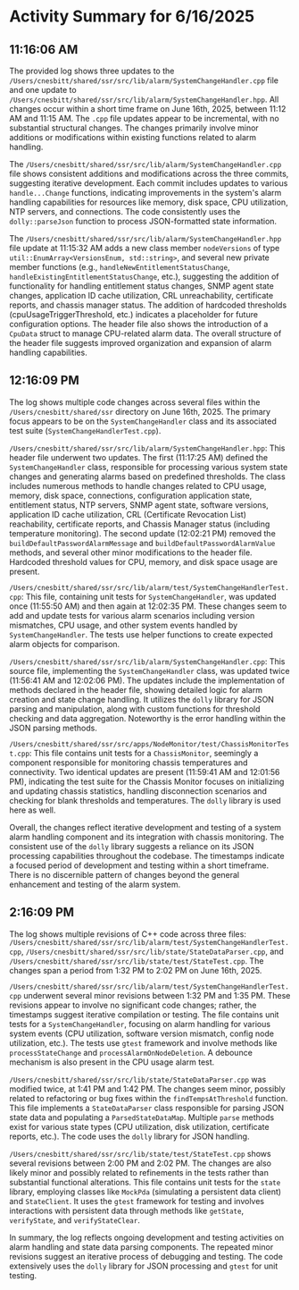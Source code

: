 # Activity Summary for 6/16/2025

## 11:16:06 AM
The provided log shows three updates to the `/Users/cnesbitt/shared/ssr/src/lib/alarm/SystemChangeHandler.cpp` file and one update to `/Users/cnesbitt/shared/ssr/src/lib/alarm/SystemChangeHandler.hpp`.  All changes occur within a short time frame on June 16th, 2025, between 11:12 AM and 11:15 AM.  The `.cpp` file updates appear to be incremental, with no substantial structural changes.  The changes primarily involve minor additions or modifications within existing functions related to alarm handling.

The `/Users/cnesbitt/shared/ssr/src/lib/alarm/SystemChangeHandler.cpp` file shows consistent additions and modifications across the three commits, suggesting iterative development. Each commit includes updates to various `handle...Change` functions,  indicating improvements in the system's alarm handling capabilities for resources like memory, disk space, CPU utilization, NTP servers, and connections.  The code consistently uses the `dolly::parseJson` function to process JSON-formatted state information.

The `/Users/cnesbitt/shared/ssr/src/lib/alarm/SystemChangeHandler.hpp` file update at 11:15:32 AM  adds a new class member `nodeVersions` of type `util::EnumArray<VersionsEnum, std::string>`, and several new private member functions (e.g., `handleNewEntitlementStatusChange`, `handleExistingEntitlementStatusChange`, etc.), suggesting the addition of functionality for handling entitlement status changes,  SNMP agent state changes, application ID cache utilization, CRL unreachability, certificate reports, and chassis manager status.  The addition of hardcoded thresholds (cpuUsageTriggerThreshold, etc.) indicates a placeholder for future configuration options.  The header file also shows the introduction of a `CpuData` struct to manage CPU-related alarm data.  The overall structure of the header file suggests improved organization and expansion of alarm handling capabilities.


## 12:16:09 PM
The log shows multiple code changes across several files within the `/Users/cnesbitt/shared/ssr` directory on June 16th, 2025.  The primary focus appears to be on the `SystemChangeHandler` class and its associated test suite (`SystemChangeHandlerTest.cpp`).

`/Users/cnesbitt/shared/ssr/src/lib/alarm/SystemChangeHandler.hpp`: This header file underwent two updates.  The first (11:17:25 AM) defined the `SystemChangeHandler` class, responsible for processing various system state changes and generating alarms based on predefined thresholds.  The class includes numerous methods to handle changes related to CPU usage, memory, disk space, connections, configuration application state, entitlement status, NTP servers, SNMP agent state, software versions, application ID cache utilization, CRL (Certificate Revocation List) reachability, certificate reports, and Chassis Manager status (including temperature monitoring).  The second update (12:02:21 PM) removed the `buildDefaultPasswordAlarmMessage` and `buildDefaultPasswordAlarmValue` methods, and  several other minor modifications to the header file.  Hardcoded threshold values for CPU, memory, and disk space usage are present.

`/Users/cnesbitt/shared/ssr/src/lib/alarm/test/SystemChangeHandlerTest.cpp`: This file, containing unit tests for `SystemChangeHandler`, was updated once (11:55:50 AM) and then again at 12:02:35 PM. These changes seem to add and update tests for various alarm scenarios including  version mismatches, CPU usage, and other system events handled by `SystemChangeHandler`.  The tests use helper functions to create expected alarm objects for comparison.

`/Users/cnesbitt/shared/ssr/src/lib/alarm/SystemChangeHandler.cpp`: This source file, implementing the `SystemChangeHandler` class, was updated twice (11:56:41 AM and 12:02:06 PM). The updates include the implementation of methods declared in the header file,  showing detailed logic for alarm creation and state change handling.  It utilizes the `dolly` library for JSON parsing and manipulation, along with custom functions for threshold checking and data aggregation. Noteworthy is the error handling within the JSON parsing methods.

`/Users/cnesbitt/shared/ssr/src/apps/NodeMonitor/test/ChassisMonitorTest.cpp`: This file contains unit tests for a `ChassisMonitor`, seemingly a component responsible for monitoring chassis temperatures and connectivity. Two identical updates are present (11:59:41 AM and 12:01:56 PM), indicating the test suite for the Chassis Monitor focuses on initializing and updating chassis statistics, handling disconnection scenarios and checking for blank thresholds and temperatures. The `dolly` library is used here as well.

Overall, the changes reflect iterative development and testing of a system alarm handling component and its integration with chassis monitoring.  The consistent use of the `dolly` library suggests a reliance on its JSON processing capabilities throughout the codebase.  The timestamps indicate a focused period of development and testing within a short timeframe.  There is no discernible pattern of changes beyond the general enhancement and testing of the alarm system.


## 2:16:09 PM
The log shows multiple revisions of C++ code across three files: `/Users/cnesbitt/shared/ssr/src/lib/alarm/test/SystemChangeHandlerTest.cpp`, `/Users/cnesbitt/shared/ssr/src/lib/state/StateDataParser.cpp`, and `/Users/cnesbitt/shared/ssr/src/lib/state/test/StateTest.cpp`.  The changes span a period from 1:32 PM to 2:02 PM on June 16th, 2025.

`/Users/cnesbitt/shared/ssr/src/lib/alarm/test/SystemChangeHandlerTest.cpp` underwent several minor revisions between 1:32 PM and 1:35 PM. These revisions appear to involve no significant code changes; rather, the timestamps suggest iterative compilation or testing.  The file contains unit tests for a `SystemChangeHandler`, focusing on alarm handling for various system events (CPU utilization, software version mismatch, config node utilization, etc.).  The tests use `gtest` framework and involve methods like `processStateChange` and `processAlarmOnNodeDeletion`.  A debounce mechanism is also present in the CPU usage alarm test.

`/Users/cnesbitt/shared/ssr/src/lib/state/StateDataParser.cpp` was modified twice, at 1:41 PM and 1:42 PM. The changes seem minor, possibly related to refactoring or bug fixes within the `findTempsAtThreshold` function. This file implements a `StateDataParser` class responsible for parsing JSON state data and populating a `ParsedStateDataMap`.  Multiple `parse` methods exist for various state types (CPU utilization, disk utilization, certificate reports, etc.).  The code uses the `dolly` library for JSON handling.

`/Users/cnesbitt/shared/ssr/src/lib/state/test/StateTest.cpp` shows several revisions between 2:00 PM and 2:02 PM. The changes are also likely minor and possibly related to refinements in the tests rather than substantial functional alterations. This file contains unit tests for the `state` library, employing classes like `MockPda` (simulating a persistent data client) and `StateClient`. It uses the `gtest` framework for testing and involves interactions with persistent data through methods like `getState`, `verifyState`, and `verifyStateClear`.

In summary, the log reflects ongoing development and testing activities on alarm handling and state data parsing components.  The repeated minor revisions suggest an iterative process of debugging and testing.  The code extensively uses the `dolly` library for JSON processing and `gtest` for unit testing.
